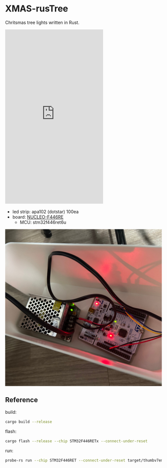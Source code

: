 # XMAS-rusTree

Chritsmas tree lights written in Rust.

<iframe
	width="315"
	height="560"
	src="https://www.youtube.com/embed/865onFjWOqE"
	title="YouTube video player"
	frameborder="0"
	allow="accelerometer; autoplay; clipboard-write; encrypted-media; gyroscope; picture-in-picture; web-share"
	allowfullscreen
></iframe>

- led strip: apa102 (dotstar) 100ea
- board: [NUCLEO-F446RE](https://www.st.com/en/evaluation-tools/nucleo-f446re.html)
  - MCU: stm32f446ret6u

![board](_image/xmas-rustree_board.jpg)

## Reference

build:
```sh
cargo build --release
```

flash:
```sh
cargo flash --release --chip STM32F446RETx --connect-under-reset
```

run:
```sh
probe-rs run --chip STM32F446RET --connect-under-reset target/thumbv7em-none-eabihf/release/xmas-rustree
```